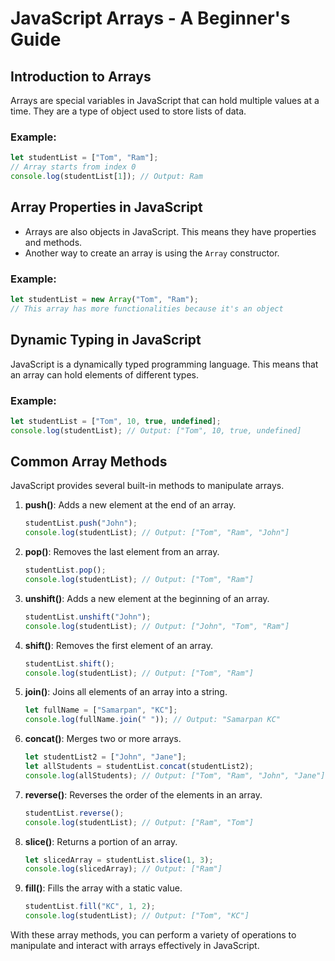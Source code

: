 
# JavaScript Arrays - A Beginner's Guide

## Introduction to Arrays
Arrays are special variables in JavaScript that can hold multiple values at a time. They are a type of object used to store lists of data.

### Example:
```javascript
let studentList = ["Tom", "Ram"];
// Array starts from index 0
console.log(studentList[1]); // Output: Ram
```

## Array Properties in JavaScript
- Arrays are also objects in JavaScript. This means they have properties and methods.
- Another way to create an array is using the `Array` constructor.

### Example:
```javascript
let studentList = new Array("Tom", "Ram");
// This array has more functionalities because it's an object
```

## Dynamic Typing in JavaScript
JavaScript is a dynamically typed programming language. This means that an array can hold elements of different types.

### Example:
```javascript
let studentList = ["Tom", 10, true, undefined];
console.log(studentList); // Output: ["Tom", 10, true, undefined]
```

## Common Array Methods
JavaScript provides several built-in methods to manipulate arrays.

1. **push()**: Adds a new element at the end of an array.
    ```javascript
    studentList.push("John");
    console.log(studentList); // Output: ["Tom", "Ram", "John"]
    ```

2. **pop()**: Removes the last element from an array.
    ```javascript
    studentList.pop();
    console.log(studentList); // Output: ["Tom", "Ram"]
    ```

3. **unshift()**: Adds a new element at the beginning of an array.
    ```javascript
    studentList.unshift("John");
    console.log(studentList); // Output: ["John", "Tom", "Ram"]
    ```

4. **shift()**: Removes the first element of an array.
    ```javascript
    studentList.shift();
    console.log(studentList); // Output: ["Tom", "Ram"]
    ```

5. **join()**: Joins all elements of an array into a string.
    ```javascript
    let fullName = ["Samarpan", "KC"];
    console.log(fullName.join(" ")); // Output: "Samarpan KC"
    ```

6. **concat()**: Merges two or more arrays.
    ```javascript
    let studentList2 = ["John", "Jane"];
    let allStudents = studentList.concat(studentList2);
    console.log(allStudents); // Output: ["Tom", "Ram", "John", "Jane"]
    ```

7. **reverse()**: Reverses the order of the elements in an array.
    ```javascript
    studentList.reverse();
    console.log(studentList); // Output: ["Ram", "Tom"]
    ```

8. **slice()**: Returns a portion of an array.
    ```javascript
    let slicedArray = studentList.slice(1, 3);
    console.log(slicedArray); // Output: ["Ram"]
    ```

9. **fill()**: Fills the array with a static value.
    ```javascript
    studentList.fill("KC", 1, 2);
    console.log(studentList); // Output: ["Tom", "KC"]
    ```

With these array methods, you can perform a variety of operations to manipulate and interact with arrays effectively in JavaScript.
